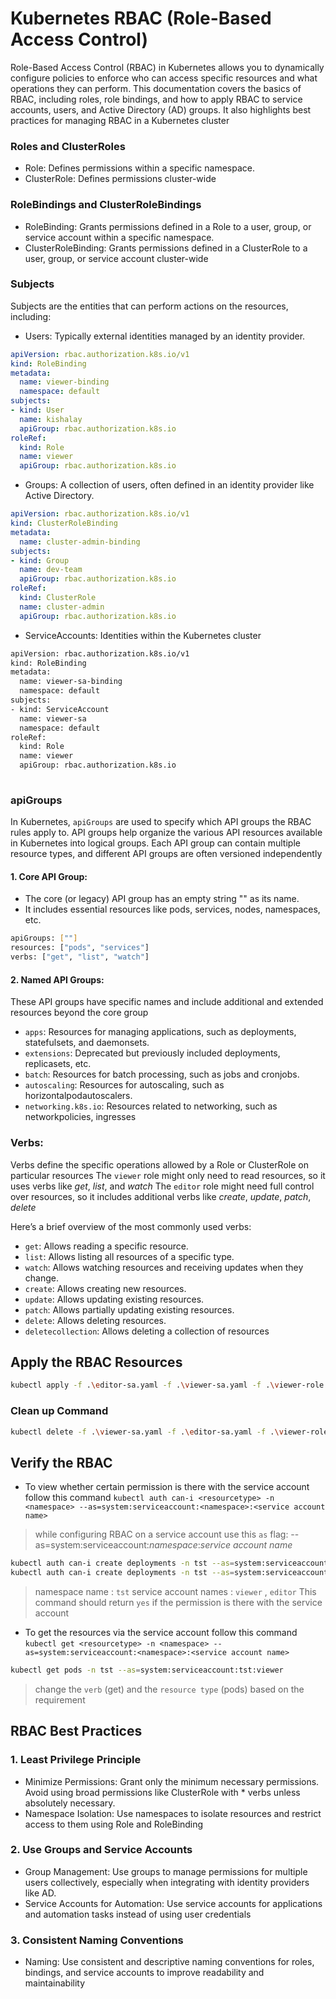 # Kubernetes RBAC (Role-Based Access Control)

Role-Based Access Control (RBAC) in Kubernetes allows you to dynamically configure policies to enforce who can access specific resources and what operations they can perform. This documentation covers the basics of RBAC, including roles, role bindings, and how to apply RBAC to service accounts, users, and Active Directory (AD) groups. It also highlights best practices for managing RBAC in a Kubernetes cluster

### Roles and ClusterRoles

- Role: Defines permissions within a specific namespace.
- ClusterRole: Defines permissions cluster-wide

### RoleBindings and ClusterRoleBindings

- RoleBinding: Grants permissions defined in a Role to a user, group, or service account within a specific namespace.
- ClusterRoleBinding: Grants permissions defined in a ClusterRole to a user, group, or service account cluster-wide

### Subjects

Subjects are the entities that can perform actions on the resources, including:
- Users: Typically external identities managed by an identity provider.

```yaml
apiVersion: rbac.authorization.k8s.io/v1
kind: RoleBinding
metadata:
  name: viewer-binding
  namespace: default
subjects:
- kind: User
  name: kishalay
  apiGroup: rbac.authorization.k8s.io
roleRef:
  kind: Role
  name: viewer
  apiGroup: rbac.authorization.k8s.io

```
- Groups: A collection of users, often defined in an identity provider like Active Directory.

```yaml
apiVersion: rbac.authorization.k8s.io/v1
kind: ClusterRoleBinding
metadata:
  name: cluster-admin-binding
subjects:
- kind: Group
  name: dev-team
  apiGroup: rbac.authorization.k8s.io
roleRef:
  kind: ClusterRole
  name: cluster-admin
  apiGroup: rbac.authorization.k8s.io

```
- ServiceAccounts: Identities within the Kubernetes cluster
```sh
apiVersion: rbac.authorization.k8s.io/v1
kind: RoleBinding
metadata:
  name: viewer-sa-binding
  namespace: default
subjects:
- kind: ServiceAccount
  name: viewer-sa
  namespace: default
roleRef:
  kind: Role
  name: viewer
  apiGroup: rbac.authorization.k8s.io
 
```

### apiGroups
In Kubernetes, `apiGroups` are used to specify which API groups the RBAC rules apply to. API groups help organize the various API resources available in Kubernetes into logical groups. Each API group can contain multiple resource types, and different API groups are often versioned independently

#### 1. Core API Group:
- The core (or legacy) API group has an empty string "" as its name.
- It includes essential resources like pods, services, nodes, namespaces, etc.

```sh
apiGroups: [""]
resources: ["pods", "services"]
verbs: ["get", "list", "watch"]
```

#### 2. Named API Groups:

These API groups have specific names and include additional and extended resources beyond the core group
- `apps`: Resources for managing applications, such as deployments, statefulsets, and daemonsets.
- `extensions`: Deprecated but previously included deployments, replicasets, etc.
- `batch`: Resources for batch processing, such as jobs and cronjobs.
- `autoscaling`: Resources for autoscaling, such as horizontalpodautoscalers.
- `networking.k8s.io`: Resources related to networking, such as networkpolicies, ingresses

### Verbs:

Verbs define the specific operations allowed by a Role or ClusterRole on particular resources
The `viewer` role might only need to read resources, so it uses verbs like _get_, _list_, and _watch_
The `editor` role might need full control over resources, so it includes additional verbs like _create_, _update_, _patch_, _delete_

Here’s a brief overview of the most commonly used verbs:

- `get`: Allows reading a specific resource.
- `list`: Allows listing all resources of a specific type.
- `watch`: Allows watching resources and receiving updates when they change.
- `create`: Allows creating new resources.
- `update`: Allows updating existing resources.
- `patch`: Allows partially updating existing resources.
- `delete`: Allows deleting resources.
- `deletecollection`: Allows deleting a collection of resources

## Apply the RBAC Resources

```sh
kubectl apply -f .\editor-sa.yaml -f .\viewer-sa.yaml -f .\viewer-role.yaml -f .\editor-role.yaml -f .\editor-role-bindinding.yaml -f .\viewer-role-binding.yaml -n tst
```

### Clean up Command

```sh
kubectl delete -f .\viewer-sa.yaml -f .\editor-sa.yaml -f .\viewer-role-binding.yaml -f .\editor-role-bindinding.yaml -f .\editor-role.yaml -f .\viewer-role.yaml -n tst
```

## Verify the RBAC
- To view whether certain permission is there with the service account follow this command `kubectl auth can-i <resourcetype> -n <namespace> --as=system:serviceaccount:<namespace>:<service account name>`

> while configuring RBAC on a service account use this `as` flag: --as=system:serviceaccount:_namespace_:_service account name_

```sh
kubectl auth can-i create deployments -n tst --as=system:serviceaccount:tst:viewer
kubectl auth can-i create deployments -n tst --as=system:serviceaccount:tst:editor
```

> namespace name : `tst`
> service account names : `viewer` , `editor`
> This command should return `yes` if the permission is there with the service account

- To get the resources via the service account follow this command
`kubectl get <resourcetype> -n <namespace> --as=system:serviceaccount:<namespace>:<service account name>`

```sh
kubectl get pods -n tst --as=system:serviceaccount:tst:viewer
```

> change the `verb` (get) and the `resource type` (pods) based on the requirement

## RBAC Best Practices

### 1. Least Privilege Principle

- Minimize Permissions: Grant only the minimum necessary permissions. Avoid using broad permissions like ClusterRole with * verbs unless absolutely necessary.
- Namespace Isolation: Use namespaces to isolate resources and restrict access to them using Role and RoleBinding

### 2. Use Groups and Service Accounts

- Group Management: Use groups to manage permissions for multiple users collectively, especially when integrating with identity providers like AD.
- Service Accounts for Automation: Use service accounts for applications and automation tasks instead of using user credentials

### 3. Consistent Naming Conventions

- Naming: Use consistent and descriptive naming conventions for roles, bindings, and service accounts to improve readability and maintainability